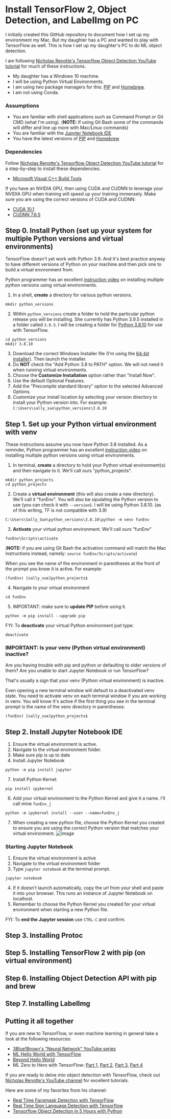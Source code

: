 # Install TensorFlow 2, Object Detection, and LabelImg on PC

I initially created this GitHub repository to document how I set up my environment my Mac.  But my daughter has a PC and wanted to play with TensorFlow as well.  This is how I set up my daughter's PC to do ML object detection.

I am following [Nicholas Renotte's Tensorflow Object Detection YouTube tutorial](https://youtu.be/dZh_ps8gKgs) for much of these instructions.

* My daughter has a Windows 10 machine.
* I will be using Python Virtual Environments.
* I am using two package managers for this: [PIP](https://pypi.org/project/pip/) and [Homebrew](https://brew.sh/).
* I am not using Conda.

### Assumptions

* You are familiar with shell applications such as Command Prompt or Git CMD (what I'm using). (__NOTE:__ If using Git Bash some of the commands will differ and line up more with Mac/Linux commands)
* You are familiar with the [Jupyter Notebook IDE](https://jupyter.org/)
* You have the latest versions of [PIP](https://pypi.org/project/pip/) and [Homebrew](https://brew.sh/)

### Dependencies

Follow [Nicholas Renotte's Tensorflow Object Detection YouTube tutorial](https://youtu.be/dZh_ps8gKgs?t=351) for a step-by-step to install these dependencies.

* [Microsoft Visual C++ Build Tools](https://visualstudio.microsoft.com/vs/community)

If you have an NVIDIA GPU, then using CUDA and CUDNN to leverage your NVIDIA GPU when training will speed up your training immensely. Make sure you are using the correct versions of CUDA and CUDNN:

* [CUDA 10.1](https://developer.nvidia.com/cuda-10.1-download-archive-base)
* [CUDNN 7.6.5](https://developer.nvidia.com/rdp/cudnn-archive)

## Step 0. Install Python (set up your system for multiple Python versions and virtual environments)

TensorFlow doesn't yet work with Python 3.9.  And it's best practice anyway to have different versions of Python on your machine and then pick one to build a virtual environment from.

Python programmer has an excellent [instruction video](https://youtu.be/28eLP22SMTA) on installing multiple python versions using virtual environments.

1. In a shell, __create__ a directory for various python versions.
```
mkdir python_versions
```

2. Within `python_versions` create a folder to hold the particular python release you will be installing.  She currently has Python 3.9.5 installed in a folder called `3.9.5`.  I will be creating a folder for [Python 3.8.10](https://www.python.org/downloads/release/python-3810/) for use with TensorFlow.
```
cd python_versions
mkdir 3.8.10
```

3. Download the correct Windows Installer file (I'm using the [64-bit installer](https://www.python.org/ftp/python/3.8.10/python-3.8.10-amd64.exe)).  Then launch the installer.
4. Do __NOT__ check the "Add Python 3.8 to PATH" option.  We will not need it when running virtual environments.
5. Choose the __Customize Installation__ option rather than "Install Now".
6. Use the default Optional Features.
7. Add the "Precompile standard library" option to the selected Advanced Options. 
8. Customize your install location by selecting your version directory to install your Python version into. For example: `C:\Users\sally_sue\python_versions\3.8.10`

## Step 1. Set up your Python virtual environment with venv

These instructions assume you now have Python 3.8 installed.  As a reminder, Python programmer has an excellent [instruction video](https://youtu.be/28eLP22SMTA) on installing multiple python versions using virtual environments.

1. In terminal, __create__ a directory to hold your Python virtual environment(s) and then navigate to it.  We'll call ours "python_projects".
```
mkdir python_projects
cd python_projects
```

2. Create a __virtual environment__ (this will also create a new directory).  We'll call it "funEnv".  You will also be sipulating the Python version to use (you can check it with `--version`).  I will be using Python 3.8.10. (as of this writing, TF is not compatible with 3.9)
```
C:\Users\Sally_Sue\python_versions\3.8.10\python -m venv funEnv
```

3. __Activate__ your virtual python environment.  We'll call ours "funEnv"
```
funEnv\Scripts\activate
```
(__NOTE:__ if you are using Git Bash the activation command will match the Mac instructions instead, namely: `source funEnv/Scripts/activate`)

When you see the name of the environment in parentheses at the front of the prompt you know it is active.  For example:
```
(funEnv) [sally_sue]python_projects$
```

4. Navigate to your virtual environment
```
cd funEnv
```

5. IMPORTANT: make sure to __update PIP__ before using it.
```
python -m pip install --upgrade pip
```

FYI: To __deactivate__ your virtual Python environment just type:
```
deactivate
```

### IMPORTANT: Is your venv (Python virtual environment) inactive?

Are you having trouble with pip and python or defaulting to older versions of them? Are you unable to start Jupyter Notebook or run TensorFlow?

That's usually a sign that your venv (Python virtual environment) is inactive.

Even opening a new terminal window will default to a deactivated venv state.  You need to activate venv on each terminal window if you are working in venv.  You will know it's active if the first thing you see in the terminal prompt is the name of the venv directory in parentheses:
```
(funEnv) [sally_sue]python_projects$
```

## Step 2. Install Jupyter Notebook IDE

1. Ensure the virtual environment is active.
3. Navigate to the virtual environment folder.
4. Make sure pip is up to date
5. Install Jupyter Notebook
```
python -m pip install jupyter
```

7. Install Python Kernel.
```
pip install ipykernel
```

6. Add your virtual environment to the Python Kernel and give it a name.  I'll call mine `funEnv_j`
```
python -m ipykernel install --user --name=funEnv_j
```

7. When creating a new python file, choose the Python Kernel you created to ensure you are using the correct Python version that matches your virtual environment.
![image](https://user-images.githubusercontent.com/1916488/119246532-5f904400-bb50-11eb-9595-f0e2703ebba9.png)

### Starting Jupyter Notebook

1. Ensure the virtual environment is active
2. Navigate to the virtual environment folder
3. Type `jupyter notebook` at the terminal prompt.
```
jupyter notebook
```

4. If it doesn't launch automatically, copy the url from your shell and paste it into your browser. This runs an instance of Jupyter Notebook on localhost.
5. Remember to choose the Python Kernel you created for your virtual environment when starting a new Python file.

FYI: To __end the Jupyter session__ use `CTRL-C` and confirm.

## Step 3. Installing Protoc



## Step 5. Installing TensorFlow 2 with pip (on virtual environment)

## Step 6. Installing Object Detection API with pip and brew

## Step 7. Installing LabelImg

## Putting it all together
If you are new to TensorFlow, or even machine learning in general take a look at the following resources:

* [3Blue1Brown's "Neural Network" YouTube series](https://youtube.com/playlist?list=PLZHQObOWTQDNU6R1_67000Dx_ZCJB-3pi)
* [ML Hello World with TensorFlow](https://developers.google.com/codelabs/tensorflow-1-helloworld#0)
* [Beyond Hello World](https://colab.research.google.com/github/lmoroney/mlday-tokyo/blob/master/Lab2-Computer-Vision.ipynb)
* ML Zero to Hero with TensorFlow: [Part 1](https://youtu.be/KNAWp2S3w94), [Part 2](https://youtu.be/bemDFpNooA8), [Part 3](https://youtu.be/x_VrgWTKkiM), [Part 4](https://youtu.be/u2TjZzNuly8)

If you are ready to delve into object detection with TensorFlow, check out [Nicholas Renotte's YouTube channel](https://www.youtube.com/channel/UCHXa4OpASJEwrHrLeIzw7Yg) for excellent tutorials.

Here are some of my favorites from his channel:
* [Real Time Facemask Detection with TensorFlow](https://youtu.be/IOI0o3Cxv9Q)
* [Real Time Sign Language Detection with Tensorflow](https://youtu.be/pDXdlXlaCco)
* [Tensorflow Object Detection in 5 Hours with Python](https://youtu.be/yqkISICHH-U)
